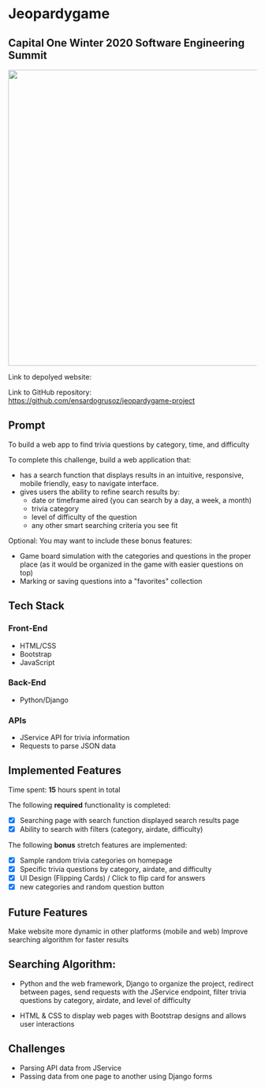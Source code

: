 # Jeopardygame
## Capital One Winter 2020 Software Engineering Summit

<p align="center">
  <img align="center" src="trivia/static/trivia/assets/co.png" width=600><br>
</p>

Link to depolyed website: 

Link to GitHub repository: https://github.com/ensardogrusoz/jeopardygame-project

## Prompt

To build a web app to find trivia questions by category, time, and difficulty

To complete this challenge, build a web application that:
* has a search function that displays results in an intuitive, responsive, mobile friendly, easy to navigate interface.
* gives users the ability to refine search results by:
  * date or timeframe aired (you can search by a day,  a week, a month)
  * trivia category
  * level of difficulty of the question
  * any other smart searching criteria you see fit

Optional: You may want to include these bonus features:

* Game board simulation with the categories and questions in the proper place (as it would be organized in the game with easier questions on top)
* Marking or saving questions into a "favorites" collection

## Tech Stack

### Front-End

* HTML/CSS
* Bootstrap
* JavaScript

### Back-End

* Python/Django

### APIs

* JService API for trivia information
* Requests to parse JSON data

## Implemented Features

Time spent: **15** hours spent in total

The following **required** functionality is completed:

- [X] Searching page with search function displayed search results page
- [X] Ability to search with filters (category, airdate, difficulty)

The following **bonus** stretch features are implemented:


- [X] Sample random trivia categories on homepage
- [X] Specific trivia questions by category, airdate, and difficulty
- [X] UI Design (Flipping Cards) / Click to flip card for answers
- [X] new categories and random question button

## Future Features

Make website more dynamic in other platforms (mobile and web)
Improve searching algorithm for faster results

## Searching Algorithm:

* Python and the web framework, Django to organize the project, redirect between pages, send requests with the JService endpoint, filter trivia questions by category, airdate, and level of difficulty

* HTML & CSS to display web pages with Bootstrap designs and allows user interactions

## Challenges

* Parsing API data from JService
* Passing data from one page to another using Django forms

